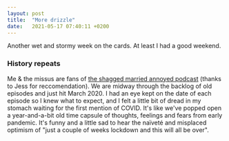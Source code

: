 ```yaml
---
layout: post
title:  "More drizzle"
date:   2021-05-17 07:40:11 +0200
---
```


Another wet and stormy week on the cards. At least I had a good weekend.

### History repeats

Me & the missus are fans of [the shagged married annoyed podcast](https://www.shaggedmarriedannoyed.com/podcast) (thanks to Jess for reccomendation).
We are midway through the backlog of old episodes and just hit March 2020.
I had an eye kept on the date of each episode so I knew what to expect, and I felt a little bit of dread in my stomach waiting for the first mention of COVID.
It's like we've popped open a year-and-a-bit old time capsule of thoughts, feelings and fears from early pandemic.
It's funny and a little sad to hear the naïveté and misplaced optimism of "just a couple of weeks lockdown and this will all be over".


